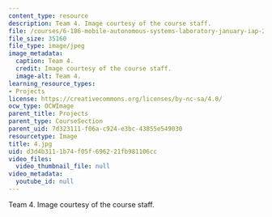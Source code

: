```yaml
---
content_type: resource
description: Team 4. Image courtesy of the course staff.
file: /courses/6-186-mobile-autonomous-systems-laboratory-january-iap-2005/d3d4b3111b74f05f696221fb981106cc_4.jpg
file_size: 35160
file_type: image/jpeg
image_metadata:
  caption: Team 4.
  credit: Image courtesy of the course staff.
  image-alt: Team 4.
learning_resource_types:
- Projects
license: https://creativecommons.org/licenses/by-nc-sa/4.0/
ocw_type: OCWImage
parent_title: Projects
parent_type: CourseSection
parent_uid: 7d323111-f06a-c924-e3bc-43855e549030
resourcetype: Image
title: 4.jpg
uid: d3d4b311-1b74-f05f-6962-21fb981106cc
video_files:
  video_thumbnail_file: null
video_metadata:
  youtube_id: null
---
```

Team 4. Image courtesy of the course staff.